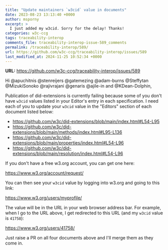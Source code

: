 ```yaml
---
title: "Update maintainers `w3cid` value in documents"
date: 2023-08-23 13:13:40 +0000
author: msporny
excerpt: >
  I just added my w3cid. Sorry for the delay! Thanks!
categories: w3c-ccg
tags: traceability-interop
comments_file: traceability-interop-issue-589_comments
permalink: /traceability-interop/589/
url: https://github.com/w3c-ccg/traceability-interop/issues/589
last_modified_at: 2024-11-25 10:52:34 +0000
---
```



**URL:** https://github.com/w3c-ccg/traceability-interop/issues/589

Hi @apuchitnis @stenreijers @gatemezing @adam-burns @Steffytan @MizukiSonoko @rajivrajani @genaris @ajile-in and @KDean-Dolphin, 

Publication of did-extensions is currently failing because some of you don't have `w3cid` values listed in your Editor's entry in each specification. I need each of you to update your `w3cid` value in the "Editors" section of each document listed below:

* https://github.com/w3c/did-extensions/blob/main/index.html#L54-L95
* https://github.com/w3c/did-extensions/blob/main/methods/index.html#L95-L136
* https://github.com/w3c/did-extensions/blob/main/properties/index.html#L54-L96
* https://github.com/w3c/did-extensions/blob/main/resolution/index.html#L54-L96

If you don't have a free w3.org account, you can get one here:

https://www.w3.org/account/request/

You can then see your `w3cid` value by logging into w3.org and going to this link:

https://www.w3.org/users/myprofile/

The value will be in the URL in your web browser address bar. For example, when I go to the URL above, I get redirected to this URL (and my `w3cid` value is `41758`):

https://www.w3.org/users/41758/

Just raise a PR on all four documents above and I'll merge them as they come in.